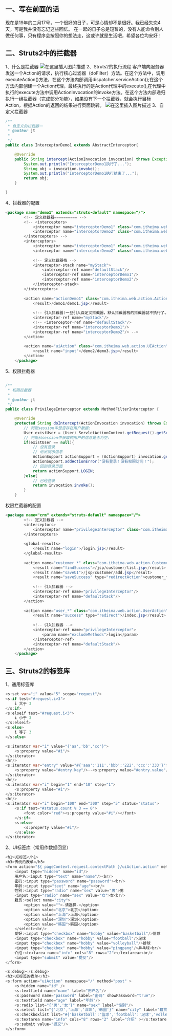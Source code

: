﻿## 一、写在前面的话
现在是19年的二月17号，一个很好的日子，可是心情却不是很好。我已经失恋4天，可是我并没有忘记这些回忆。
在一起的日子总是短暂的，没有人能命令别人做任何事，只有程序会按照你的想法走，这或许就是生活吧，希望各位均安好！
## 二、Struts2中的拦截器
1、什么是拦截器
![在这里插入图片描述](https://img-blog.csdnimg.cn/20190217181513641.png?x-oss-process=image/watermark,type_ZmFuZ3poZW5naGVpdGk,shadow_10,text_aHR0cHM6Ly9ibG9nLmNzZG4ubmV0L3FxXzQzMjcwMDc0,size_16,color_FFFFFF,t_70)
2、Struts2的执行流程
客户端向服务器发送一个Action的请求，执行核心过滤器（doFilter）方法。在这个方法中，调用executeAction()方法，在这个方法内部调用dispatcher.serviceAction();在这个方法内部创建一个Action代理，最终执行的是Action代理中的execute(),在代理中执行的execute方法中调用ActionInvocation的invoke方法。在这个方法内部递归执行一组拦截器（完成部分功能），如果没有下一个拦截器，就会执行目标Action，根据Action的返回的结果进行页面跳转。
![在这里插入图片描述](https://img-blog.csdnimg.cn/20190217181633445.png?x-oss-process=image/watermark,type_ZmFuZ3poZW5naGVpdGk,shadow_10,text_aHR0cHM6Ly9ibG9nLmNzZG4ubmV0L3FxXzQzMjcwMDc0,size_16,color_FFFFFF,t_70)
3、自定义拦截器

```java
/**
 * 自定义的拦截器一
 * @author jt
 *
 */
public class InterceptorDemo1 extends AbstractInterceptor{

	@Override
	public String intercept(ActionInvocation invocation) throws Exception {
		System.out.println("InterceptorDemo1执行了...");
		String obj = invocation.invoke();
		System.out.println("InterceptorDemo1执行结束了...");
		return obj;
	}

}
```
4、拦截器的配置

```java
<package name="demo1" extends="struts-default" namespace="/">
		<!-- 定义拦截器========== -->
		<!-- <interceptors>
			<interceptor name="interceptorDemo1" class="com.itheima.web.interceptor.InterceptorDemo1"/>
			<interceptor name="interceptorDemo2" class="com.itheima.web.interceptor.InterceptorDemo2"/>
		</interceptors> -->
		<interceptors>
			<interceptor name="interceptorDemo1" class="com.itheima.web.interceptor.InterceptorDemo1"/>
			<interceptor name="interceptorDemo2" class="com.itheima.web.interceptor.InterceptorDemo2"/>
			
			<!-- 定义拦截器栈 -->
			<interceptor-stack name="myStack">
				<interceptor-ref name="defaultStack"/>
				<interceptor-ref name="interceptorDemo1"/>
				<interceptor-ref name="interceptorDemo2"/>
			</interceptor-stack>
		</interceptors> 
	
		<action name="actionDemo1" class="com.itheima.web.action.ActionDemo1">
			<result>/demo1/demo1.jsp</result>
			
			<!-- 引入拦截器(一旦引入自定义拦截器，默认拦截器栈的拦截器就不执行了。)=========== -->
			<interceptor-ref name="myStack"/>
			<!-- <interceptor-ref name="defaultStack"/>
			<interceptor-ref name="interceptorDemo1"/>
			<interceptor-ref name="interceptorDemo2"/> -->
		</action>
		
		<action name="uiAction" class="com.itheima.web.action.UIAction">
			<result name="input">/demo2/demo3.jsp</result>
		</action>
	</package>
```

5、权限拦截器

```java

/**
 * 权限拦截器
 * 
 * @author jt
 */
public class PrivilegeInterceptor extends MethodFilterInterceptor {

	@Override
	protected String doIntercept(ActionInvocation invocation) throws Exception {
		// 判断session中是否存在用户数据:
		User existUser = (User) ServletActionContext.getRequest().getSession().getAttribute("existUser");
		// 判断从session中获取的用户的信息是否为空:
		if(existUser == null){
			// 没有登录
			// 给出提示信息
			ActionSupport actionSupport = (ActionSupport) invocation.getAction();
			actionSupport.addActionError("没有登录！没有权限访问！");
			// 回到登录页面
			return actionSupport.LOGIN;
		}else{
			// 已经登录
			return invocation.invoke();
		}
	}

```

权限拦截器的配置

```java
<package name="crm" extends="struts-default" namespace="/">
		<!-- 定义拦截器 -->
		<interceptors>
			<interceptor name="privilegeInterceptor" class="com.itheima.web.interceptor.PrivilegeInterceptor"/>
		</interceptors>
	
		<global-results>
			<result name="login">/login.jsp</result>
		</global-results>
	
		<action name="customer_*" class="com.itheima.web.action.CustomerAction" method="{1}">
			<result name="findSuccess">/jsp/customer/list.jsp</result>
			<result name="saveUI">/jsp/customer/add.jsp</result>
			<result name="saveSuccess" type="redirectAction">customer_find.action</result>
			
			<!-- 引入拦截器 -->
			<interceptor-ref name="privilegeInterceptor"/>
			<interceptor-ref name="defaultStack"/>
		</action>
		
		<action name="user_*" class="com.itheima.web.action.UserAction" method="{1}">
			<result name="success" type="redirect">/index.jsp</result>
			
			<!-- 引入拦截器 -->
			<interceptor-ref name="privilegeInterceptor">
				<param name="excludeMethods">login</param>
			</interceptor-ref>
			<interceptor-ref name="defaultStack"/>
		</action>
	</package>
```
## 三、Struts2的标签库
1、通用标签库

```java
<s:set var="i" value="5" scope="request"/>
<s:if test="#request.i>3">
	i 大于 3
</s:if>
<s:elseif test="#request.i<3">
	i 小于 3
</s:elseif>
<s:else>
	i 等于 3
</s:else>
```

```java 
<s:iterator var="i" value="{'aa','bb','cc'}">
	<s:property value="#i"/>
</s:iterator>
<hr/>
<s:iterator var="entry" value="#{'aaa':'111','bbb':'222','ccc':'333'}">
	<s:property value="#entry.key"/>--<s:property value="#entry.value"/>
</s:iterator>
<hr/>
<s:iterator var="i" begin="1" end="10" step="1">
	<s:property value="#i"/>
</s:iterator>
<hr/>
<s:iterator var="i" begin="100" end="300" step="5" status="status">
	<s:if test="#status.count % 3 == 0">
		<font color="red"><s:property value="#i"/></font>
	</s:if>
	<s:else>
		<s:property value="#i"/>
	</s:else>
</s:iterator>
```

2、UI标签库（常用作数据回显）

```java
<h1>UI标签</h1>
<h3>传统的表单</h3>
<form action="${ pageContext.request.contextPath }/uiAction.action" method="post">
	<input type="hidden" name="id"/>
	用户名:<input type="text" name="name"/><br/>
	密码:<input type="password" name="password"><br/>
	年龄:<input type="text" name="age"><br/>
	性别:<input type="radio" name="sex" value="男">男
	<input type="radio" name="sex" value="女">女<br/>
	籍贯:<select name="city">
		<option value="">-请选择-</option>
		<option value="北京">北京</option>
		<option value="上海">上海</option>
		<option value="深圳">深圳</option>
		<option value="韩国">韩国</option>
	</select><br/>
	爱好:<input type="checkbox" name="hobby" value="basketball"/>篮球
	<input type="checkbox" name="hobby" value="football"/>足球
	<input type="checkbox" name="hobby" value="volleyball"/>排球
	<input type="checkbox" name="hobby" value="pingpang"/>乒乓球<br/>
	介绍:<textarea name="info" cols="8" rows="2"></textarea><br/>
	<input type="submit" value="提交"/>
</form>

<s:debug></s:debug>
<h3>UI标签的表单</h3>
<s:form action="uiAction" namespace="/" method="post" >
	<s:hidden name="id" />
	<s:textfield name="name" label="用户名"/>
	<s:password name="password" label="密码" showPassword="true"/>
	<s:textfield name="age" label="年龄"/>
	<s:radio list="{'男','女'}" name="sex" label="性别"/>
	<s:select list="{'北京','上海','深圳','韩国'}" name="city" label="籍贯" headerKey="" headerValue="-请选择-"/>
	<s:checkboxlist list="#{'basketball':'篮球','football':'足球','volleyball':'排球','pingpang':'乒乓球'}" name="hobby" label="爱好"/>
	<s:textarea name="info" cols="8" rows="2" label="介绍" ></s:textarea>
	<s:submit value="提交"/>
</s:form>
```

